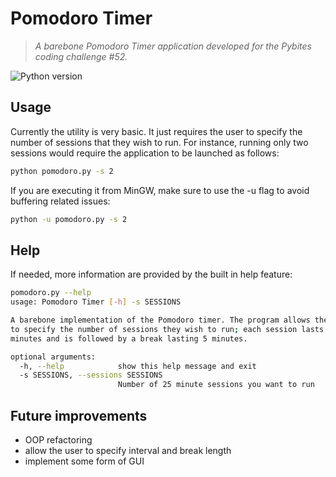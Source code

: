 # Pomodoro Timer
> *A barebone Pomodoro Timer application developed for the Pybites coding challenge #52.*

![Python version][python-version]

## Usage
Currently the utility is very basic. It just requires the user to
specify the number of sessions that they wish to run.
For instance, running only two sessions would require the application to be launched as follows:
```bash
python pomodoro.py -s 2
```
If you are executing it from MinGW, make sure to use the -u flag to avoid buffering related issues:
```bash
python -u pomodoro.py -s 2
```

## Help
If needed, more information are provided by the built in help feature:
```bash
pomodoro.py --help
usage: Pomodoro Timer [-h] -s SESSIONS

A barebone implementation of the Pomodoro timer. The program allows the user
to specify the number of sessions they wish to run; each session lasts 25
minutes and is followed by a break lasting 5 minutes.

optional arguments:
  -h, --help            show this help message and exit
  -s SESSIONS, --sessions SESSIONS
                        Number of 25 minute sessions you want to run

```
## Future improvements

* OOP refactoring
* allow the user to specify interval and break length 
* implement some form of GUI


[python-version]:https://img.shields.io/badge/python-3.7.3-brightgreen.svg
